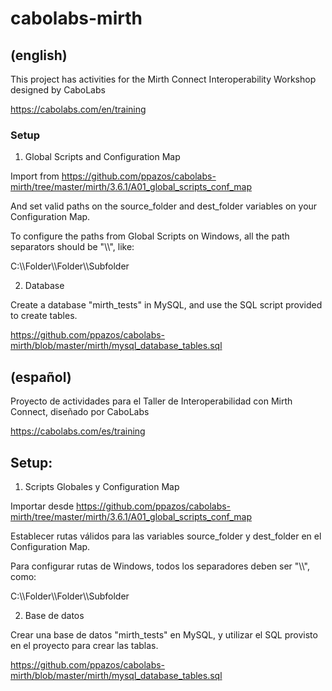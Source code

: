 # cabolabs-mirth

## (english)

This project has activities for the Mirth Connect Interoperability Workshop designed by CaboLabs

https://cabolabs.com/en/training

### Setup

1. Global Scripts and Configuration Map

Import from https://github.com/ppazos/cabolabs-mirth/tree/master/mirth/3.6.1/A01_global_scripts_conf_map

And set valid paths on the source_folder and dest_folder variables on your Configuration Map.

To configure the paths from Global Scripts on Windows, all the path separators should be "\\\\", like:

C:\\\\Folder\\\\Folder\\\\Subfolder


2. Database

Create a database "mirth_tests" in MySQL, and use the SQL script provided to create tables.

https://github.com/ppazos/cabolabs-mirth/blob/master/mirth/mysql_database_tables.sql



## (español)

Proyecto de actividades para el Taller de Interoperabilidad con Mirth Connect, diseñado por CaboLabs

https://cabolabs.com/es/training


## Setup:

1. Scripts Globales y Configuration Map

Importar desde https://github.com/ppazos/cabolabs-mirth/tree/master/mirth/3.6.1/A01_global_scripts_conf_map

Establecer rutas válidos para las variables source_folder y dest_folder en el Configuration Map.

Para configurar rutas de Windows, todos los separadores deben ser "\\\\", como:

C:\\\\Folder\\\\Folder\\\\Subfolder


2. Base de datos

Crear una base de datos "mirth_tests" en MySQL, y utilizar el SQL provisto en el proyecto para crear las tablas.

https://github.com/ppazos/cabolabs-mirth/blob/master/mirth/mysql_database_tables.sql

